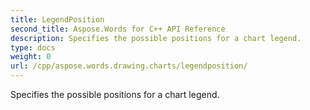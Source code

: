 ```yaml
---
title: LegendPosition
second_title: Aspose.Words for C++ API Reference
description: Specifies the possible positions for a chart legend. 
type: docs
weight: 0
url: /cpp/aspose.words.drawing.charts/legendposition/
---
```


Specifies the possible positions for a chart legend. 


